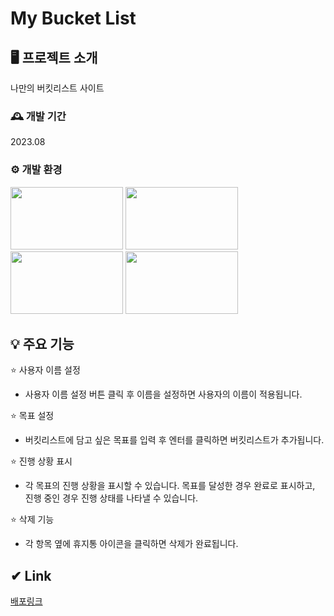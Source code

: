 # My Bucket List

## 🖥 프로젝트 소개
나만의 버킷리스트 사이트
<br>

### 🕰 개발 기간
2023.08 

### ⚙ 개발 환경
<img src="https://github.com/hong-311/news-project/assets/136770134/405b0940-0a73-4aa7-a364-690bbb526f1f"  width="180" height="100">
<img src="https://github.com/hong-311/news-project/assets/136770134/a3140fbd-93b7-4c55-b7c3-a1d7d59c6bdb"  width="180" height="100">
<img src="https://github.com/hong-311/my-bucketlist/assets/136770134/3e2b4f3f-a431-4078-aebf-fb7ed7cee485"  width="180" height="100">
<img src="https://github.com/hong-311/news-project/assets/136770134/8dfc7240-4b31-4748-b144-479c226e7ad4"  width="180" height="100">

## 💡 주요 기능
⭐ 사용자 이름 설정
- 사용자 이름 설정 버튼 클릭 후 이름을 설정하면 사용자의 이름이 적용됩니다.
 
⭐ 목표 설정
- 버킷리스트에 담고 싶은 목표를 입력 후 엔터를 클릭하면 버킷리스트가 추가됩니다.

⭐ 진행 상황 표시
-  각 목표의 진행 상황을 표시할 수 있습니다. 목표를 달성한 경우 완료로 표시하고, 진행 중인 경우 진행 상태를 나타낼 수 있습니다.

⭐ 삭제 기능
-  각 항목 옆에 휴지통 아이콘을 클릭하면 삭제가 완료됩니다.

## ✔ Link
[배포링크](http://gyeong311.dothome.co.kr/)










